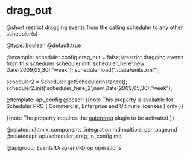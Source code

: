 drag_out
=============
@short:restrict dragging events from the calling scheduler to any other scheduler(s)
	

@type: boolean
@default:true

@example:
scheduler.config.drag_out = false;//restrict dragging events from this scheduler 
scheduler.init('scheduler_here',new Date(2009,05,30),"week");
scheduler.load("./data/units.xml");
 
scheduler2 = Scheduler.getSchedulerInstance();
scheduler2.init('scheduler_here_2',new Date(2009,05,30),"week");

@template:	api_config
@descr:
{{note
This property is available for Scheduler PRO ( Commercial, Enterprise and Ultimate licenses ) only
}}

{{note The property requires the [outerdrag](extensions_list.md#outerdrag) plugin to be activated.}}

@related:
	dhtmlx_components_integration.md
    multiple_per_page.md
@relatedapi:
	api/scheduler_drag_in_config.md

@apigroup: Events/Drag-and-Drop operations
	